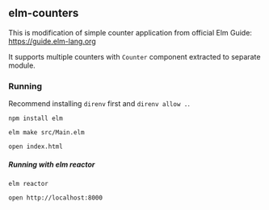 ## elm-counters

This is modification of simple counter application from official
Elm Guide: https://guide.elm-lang.org

It supports multiple counters with `Counter` component extracted
to separate module.

### Running

Recommend installing `direnv` first and `direnv allow .`.

`npm install elm`

`elm make src/Main.elm`

`open index.html`

##### Running with elm reactor

`elm reactor`

`open http://localhost:8000`

